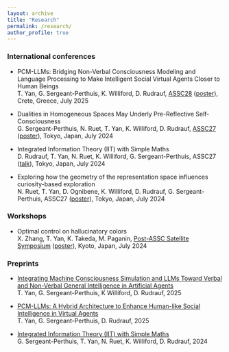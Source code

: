 ```yaml
---
layout: archive
title: "Research"
permalink: /research/
author_profile: true
---
```


### International conferences
* PCM-LLMs: Bridging Non-Verbal Consciousness Modeling and Language Processing to Make Intelligent Social Virtual Agents Closer to Human Beings <br>
T. Yan, G. Sergeant-Perthuis, K. Williford, D. Rudrauf, [ASSC28](https://assc2025.gr/) ([poster](https://hal.science/hal-05146878)), Crete, Greece, July 2025

* Dualities in Homogeneous Spaces May Underly Pre-Reflective Self-Consciousness <br>
G. Sergeant-Perthuis, N. Ruet, T. Yan, K. Williford, D. Rudrauf, [ASSC27](https://assc27.net/) ([poster](https://hal.sorbonne-universite.fr/hal-04636572)), Tokyo, Japan, July 2024

* Integrated Information Theory (IIT) with Simple Maths <br>
D. Rudrauf, T. Yan, N. Ruet, K. Williford, G. Sergeant-Perthuis, ASSC27 ([talk](https://hal.sorbonne-universite.fr/hal-04636522)), Tokyo, Japan, July 2024

* Exploring how the geometry of the representation space influences curiosity-based exploration <br>
N. Ruet, T. Yan, D. Ognibene, K. Williford, D. Rudrauf, G. Sergeant-Perthuis, ASSC27 ([poster](https://universite-paris-saclay.hal.science/hal-04637645)), Tokyo, Japan, July 2024

### Workshops
* Optimal control on hallucinatory colors <br>
X. Zhang, T. Yan, K. Takeda, M. Paganin, [Post-ASSC Satellite Symposium](https://drive.google.com/file/d/1oog64kLhi32-Y_ArKAsA3WzItYQobJCM/view?usp=sharing) ([poster](https://universite-paris-saclay.hal.science/hal-04637646)), Kyoto, Japan, July 2024

### Preprints
* [Integrating Machine Consciousness Simulation and LLMs Toward Verbal and Non-Verbal General Intelligence in Artificial Agents](https://hal.science/hal-05064693) <br>
T. Yan, G. Sergeant-Perthuis, K Williford, D. Rudrauf, 2025

* [PCM-LLMs: A Hybrid Architecture to Enhance Human-like Social Intelligence in Virtual Agents](https://hal.science/hal-05054281) <br>
T. Yan, G. Sergeant-Perthuis, D. Rudrauf, 2025

* [Integrated Information Theory (IIT) with Simple Maths](https://hal.sorbonne-universite.fr/hal-04531404/document) <br>
G. Sergeant-Perthuis, T. Yan, N. Ruet, K. Williford, D. Rudrauf, 2024

